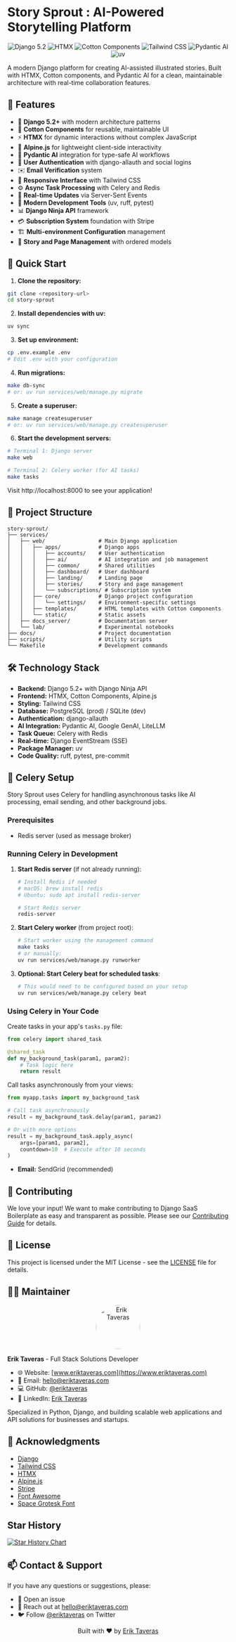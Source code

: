 # Story Sprout : AI-Powered Storytelling Platform

<div align="center">
  <img src="https://img.shields.io/badge/Django-5.2-092E20?style=for-the-badge&logo=django&logoColor=white" alt="Django 5.2"/>
  <img src="https://img.shields.io/badge/HTMX-Latest-2D79C7?style=for-the-badge&logo=html5&logoColor=white" alt="HTMX"/>
  <img src="https://img.shields.io/badge/Cotton-Components-FF6B6B?style=for-the-badge&logo=html5&logoColor=white" alt="Cotton Components"/>
  <img src="https://img.shields.io/badge/Tailwind-3.x-38B2AC?style=for-the-badge&logo=tailwind-css&logoColor=white" alt="Tailwind CSS"/>
  <img src="https://img.shields.io/badge/Pydantic--AI-Latest-FF6B35?style=for-the-badge&logo=python&logoColor=white" alt="Pydantic AI"/>
  <img src="https://img.shields.io/badge/uv-Package_Manager-4051B5?style=for-the-badge&logo=python&logoColor=white" alt="uv"/>
</div>

A modern Django platform for creating AI-assisted illustrated stories. Built with HTMX, Cotton components, and Pydantic AI for a clean, maintainable architecture with real-time collaboration features.



## 🌟 Features

- 🚀 **Django 5.2+** with modern architecture patterns
- 🎨 **Cotton Components** for reusable, maintainable UI
- ⚡ **HTMX** for dynamic interactions without complex JavaScript
- 🎯 **Alpine.js** for lightweight client-side interactivity
- 🤖 **Pydantic AI** integration for type-safe AI workflows
- 🔐 **User Authentication** with django-allauth and social logins
- ✉️ **Email Verification** system
- 📱 **Responsive Interface** with Tailwind CSS
- ⚙️ **Async Task Processing** with Celery and Redis
- 📡 **Real-time Updates** via Server-Sent Events
- 🔧 **Modern Development Tools** (uv, ruff, pytest)
- 📊 **Django Ninja API** framework
- 💳 **Subscription System** foundation with Stripe
- 🏗️ **Multi-environment Configuration** management
- 📝 **Story and Page Management** with ordered models

## 🚀 Quick Start

1. **Clone the repository:**
```bash
git clone <repository-url>
cd story-sprout
```

2. **Install dependencies with uv:**
```bash
uv sync
```

3. **Set up environment:**
```bash
cp .env.example .env
# Edit .env with your configuration
```

4. **Run migrations:**
```bash
make db-sync
# or: uv run services/web/manage.py migrate
```

5. **Create a superuser:**
```bash
make manage createsuperuser
# or: uv run services/web/manage.py createsuperuser
```

6. **Start the development servers:**
```bash
# Terminal 1: Django server
make web

# Terminal 2: Celery worker (for AI tasks)
make tasks
```

Visit http://localhost:8000 to see your application!

## 📁 Project Structure

```
story-sprout/
├── services/
│   ├── web/                 # Main Django application
│   │   ├── apps/            # Django apps
│   │   │   ├── accounts/    # User authentication
│   │   │   ├── ai/          # AI integration and job management
│   │   │   ├── common/      # Shared utilities
│   │   │   ├── dashboard/   # User dashboard
│   │   │   ├── landing/     # Landing page
│   │   │   ├── stories/     # Story and page management
│   │   │   └── subscriptions/ # Subscription system
│   │   ├── core/            # Django project configuration
│   │   │   └── settings/    # Environment-specific settings
│   │   ├── templates/       # HTML templates with Cotton components
│   │   └── static/          # Static assets
│   ├── docs_server/         # Documentation server
│   └── lab/                 # Experimental notebooks
├── docs/                    # Project documentation
├── scripts/                 # Utility scripts
└── Makefile                 # Development commands
```

## 🛠️ Technology Stack

- **Backend:** Django 5.2+ with Django Ninja API
- **Frontend:** HTMX, Cotton Components, Alpine.js
- **Styling:** Tailwind CSS
- **Database:** PostgreSQL (prod) / SQLite (dev)
- **Authentication:** django-allauth
- **AI Integration:** Pydantic AI, Google GenAI, LiteLLM
- **Task Queue:** Celery with Redis
- **Real-time:** Django EventStream (SSE)
- **Package Manager:** uv
- **Code Quality:** ruff, pytest, pre-commit

## 🔄 Celery Setup

Story Sprout uses Celery for handling asynchronous tasks like AI processing, email sending, and other background jobs.

### Prerequisites

- Redis server (used as message broker)

### Running Celery in Development

1. **Start Redis server** (if not already running):
   ```bash
   # Install Redis if needed
   # macOS: brew install redis
   # Ubuntu: sudo apt install redis-server
   
   # Start Redis server
   redis-server
   ```

2. **Start Celery worker** (from project root):
   ```bash
   # Start worker using the management command
   make tasks
   # or manually:
   uv run services/web/manage.py runworker
   ```

3. **Optional: Start Celery beat for scheduled tasks**:
   ```bash
   # This would need to be configured based on your setup
   uv run services/web/manage.py celery beat
   ```

### Using Celery in Your Code

Create tasks in your app's `tasks.py` file:

```python
from celery import shared_task

@shared_task
def my_background_task(param1, param2):
    # Task logic here
    return result
```

Call tasks asynchronously from your views:

```python
from myapp.tasks import my_background_task

# Call task asynchronously
result = my_background_task.delay(param1, param2)

# Or with more options
result = my_background_task.apply_async(
    args=[param1, param2],
    countdown=10  # Execute after 10 seconds
)
```
- **Email:** SendGrid (recommended)


## 🤝 Contributing

We love your input! We want to make contributing to Django SaaS Boilerplate as easy and transparent as possible. Please see our [Contributing Guide](CONTRIBUTING.md) for details.

## 📝 License

This project is licensed under the MIT License - see the [LICENSE](LICENSE) file for details.

## 👨‍💻 Maintainer

<div align="center">
  <img src="https://github.com/eriktaveras.png" width="100px" style="border-radius: 50%;" alt="Erik Taveras">
</div>

**Erik Taveras** - Full Stack Solutions Developer

- 🌐 Website: [www.eriktaveras.com](https://www.eriktaveras.com)
- 📧 Email: [hello@eriktaveras.com](mailto:hello@eriktaveras.com)
- 💻 GitHub: [@eriktaveras](https://github.com/eriktaveras)
- 🔗 LinkedIn: [Erik Taveras](https://linkedin.com/in/eriktaveras)

Specialized in Python, Django, and building scalable web applications and API solutions for businesses and startups.

## 🙏 Acknowledgments

- [Django](https://www.djangoproject.com/)
- [Tailwind CSS](https://tailwindcss.com/)
- [HTMX](https://htmx.org/)
- [Alpine.js](https://alpinejs.dev/)
- [Stripe](https://stripe.com/)
- [Font Awesome](https://fontawesome.com/)
- [Space Grotesk Font](https://fonts.google.com/specimen/Space+Grotesk)

## Star History

[![Star History Chart](https://api.star-history.com/svg?repos=eriktaveras/django-saas-boilerplate&type=Date)](https://www.star-history.com/#eriktaveras/django-saas-boilerplate&Date)

## 📫 Contact & Support

If you have any questions or suggestions, please:

- 📝 Open an issue
- 📧 Reach out at [hello@eriktaveras.com](mailto:hello@eriktaveras.com)
- 🐦 Follow [@eriktaveras](https://twitter.com/eriktaveras) on Twitter

<div align="center">
  <p>Built with ❤️ by <a href="https://www.eriktaveras.com">Erik Taveras</a></p>
</div> 


